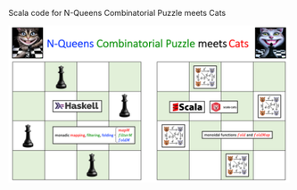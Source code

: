 Scala code for N-Queens Combinatorial Puzzle meets Cats

![alt text](front-slide.png "N-Queens Combinatorial Puzzle meets Cats")